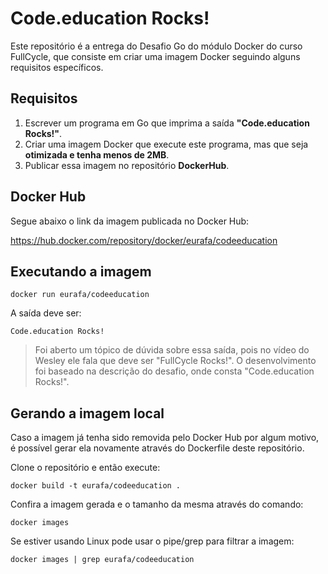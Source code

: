 # Code.education Rocks!

Este repositório é a entrega do Desafio Go do módulo Docker do curso FullCycle, que consiste em criar uma imagem Docker seguindo alguns requisitos específicos.

## Requisitos

1) Escrever um programa em Go que imprima a saída **"Code.education Rocks!"**.
2) Criar uma imagem Docker que execute este programa, mas que seja **otimizada e tenha menos de 2MB**.
3) Publicar essa imagem no repositório **DockerHub**.

## Docker Hub

Segue abaixo o link da imagem publicada no Docker Hub:

https://hub.docker.com/repository/docker/eurafa/codeeducation

## Executando a imagem

`docker run eurafa/codeeducation`

A saída deve ser:

`Code.education Rocks!`

> Foi aberto um tópico de dúvida sobre essa saída, pois no vídeo do Wesley ele fala que deve ser "FullCycle Rocks!". O desenvolvimento foi baseado na descrição do desafio, onde consta "Code.education Rocks!".

## Gerando a imagem local

Caso a imagem já tenha sido removida pelo Docker Hub por algum motivo, é possível gerar ela novamente através do Dockerfile deste repositório.

Clone o repositório e então execute:

`docker build -t eurafa/codeeducation .`

Confira a imagem gerada e o tamanho da mesma através do comando:

`docker images`

Se estiver usando Linux pode usar o pipe/grep para filtrar a imagem:

`docker images | grep eurafa/codeeducation`
